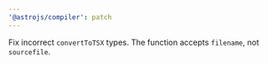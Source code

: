 ```yaml
---
'@astrojs/compiler': patch
---
```


Fix incorrect `convertToTSX` types. The function accepts `filename`, not `sourcefile`.
